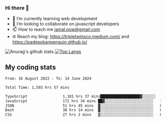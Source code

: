 ### Hi there 👋

<!--
**padepokanpenguin/padepokanpenguin** is a ✨ _special_ ✨ repository because its `README.md` (this file) appears on your GitHub profile.
-->

- 🌱 I’m currently learning  web development
- 👯 I’m looking to collaborate on javascript developers
- 📫 How to reach me jamal.psw@gmail.com
- 🌐 Reach my blog:
   https://tripletwinsco.medium.com/ and
   https://padepokanpenguin.github.io/

![Anurag's github stats](https://github-readme-stats.vercel.app/api?username=padepokanpenguin&count_private=true&disable_animations=false&show_icons=true&theme=default)
[![Top Langs](https://github-readme-stats.vercel.app/api/top-langs/?username=padepokanpenguin&theme=default&layout=compact)](https://github.com/padepokanpenguin)

## My coding stats

<!--START_SECTION:waka-->

```txt
From: 16 August 2022 - To: 14 June 2024

Total Time: 1,593 hrs 57 mins

TypeScript                1,181 hrs 37 mins██████████████████▓░░░░░░   74.13 %
JavaScript                172 hrs 34 mins ██▓░░░░░░░░░░░░░░░░░░░░░░   10.83 %
JSON                      51 hrs 45 mins  ▓░░░░░░░░░░░░░░░░░░░░░░░░   03.25 %
Bash                      38 hrs 14 mins  ▓░░░░░░░░░░░░░░░░░░░░░░░░   02.40 %
CSS                       27 hrs 2 mins   ▒░░░░░░░░░░░░░░░░░░░░░░░░   01.70 %
```

<!--END_SECTION:waka-->



